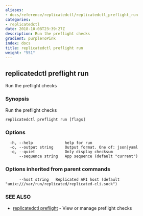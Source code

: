 ```yaml
---
aliases:
- docs/reference/replicatedctl/replicatedctl_preflight_run
categories:
- replicatedctl
date: 2018-10-08T23:39:27Z
description: Run the preflight checks
gradient: purpleToPink
index: docs
title: replicatedctl preflight run
weight: "551"
---
```


## replicatedctl preflight run

Run the preflight checks

### Synopsis

Run the preflight checks

```
replicatedctl preflight run [flags]
```

### Options

```
  -h, --help              help for run
  -o, --output string     Output format. One of: json|yaml
  -q, --quiet             Only display checksum
      --sequence string   App sequence (default "current")
```

### Options inherited from parent commands

```
      --host string   Replicated API host (default "unix:///var/run/replicated/replicated-cli.sock")
```

### SEE ALSO

* [replicatedctl preflight](/api/replicatedctl/replicatedctl_preflight/)	 - View or manage preflight checks

